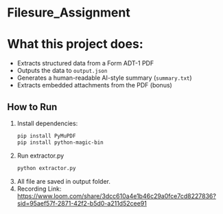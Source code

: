 # Filesure_Assignment


# What this project does:
- Extracts structured data from a Form ADT-1 PDF
- Outputs the data to `output.json`
- Generates a human-readable AI-style summary (`summary.txt`)
- Extracts embedded attachments from the PDF (bonus)

## How to Run
1. Install dependencies:
   ```bash
   pip install PyMuPDF
   pip install python-magic-bin
2. Run extractor.py
   ```bash
   python extractor.py
3. All file are saved in output folder.
4. Recording Link: https://www.loom.com/share/3dcc610a4e1b46c29a0fce7cd8227836?sid=95aef57f-2871-42f2-b5d0-a211d52cee91
